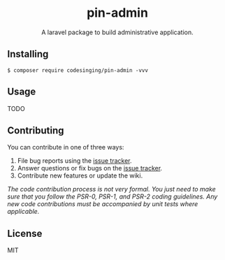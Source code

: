 <h1 align="center"> pin-admin </h1>

<p align="center"> A laravel package to build administrative application.</p>


## Installing

```shell
$ composer require codesinging/pin-admin -vvv
```

## Usage

TODO

## Contributing

You can contribute in one of three ways:

1. File bug reports using the [issue tracker](https://github.com/codesinging/pin-admin/issues).
2. Answer questions or fix bugs on the [issue tracker](https://github.com/codesinging/pin-admin/issues).
3. Contribute new features or update the wiki.

_The code contribution process is not very formal. You just need to make sure that you follow the PSR-0, PSR-1, and PSR-2 coding guidelines. Any new code contributions must be accompanied by unit tests where applicable._

## License

MIT